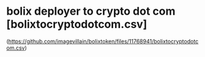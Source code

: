 # bolix deployer to crypto dot com [bolixtocryptodotcom.csv]

(https://github.com/imagevillain/bolixtoken/files/11768941/bolixtocryptodotcom.csv)
